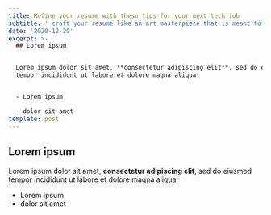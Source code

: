 ```yaml
---
title: Refine your resume with these tips for your next tech job
subtitle: ' craft your resume like an art masterpiece that is meant to cater to a specific audience.  '
date: '2020-12-20'
excerpt: >-
  ## Lorem ipsum


  Lorem ipsum dolor sit amet, **consectetur adipiscing elit**, sed do eiusmod
  tempor incididunt ut labore et dolore magna aliqua.


  - Lorem ipsum

  - dolor sit amet
template: post
---
```

## Lorem ipsum

Lorem ipsum dolor sit amet, **consectetur adipiscing elit**, sed do eiusmod tempor incididunt ut labore et dolore magna aliqua.

- Lorem ipsum
- dolor sit amet